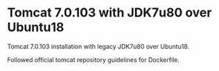 # Tomcat 7.0.103 with JDK7u80 over Ubuntu18 

Tomcat 7.0.103 installation with legacy JDK7u80 over Ubuntu18.

Followed official tomcat repository guidelines for Dockerfile.